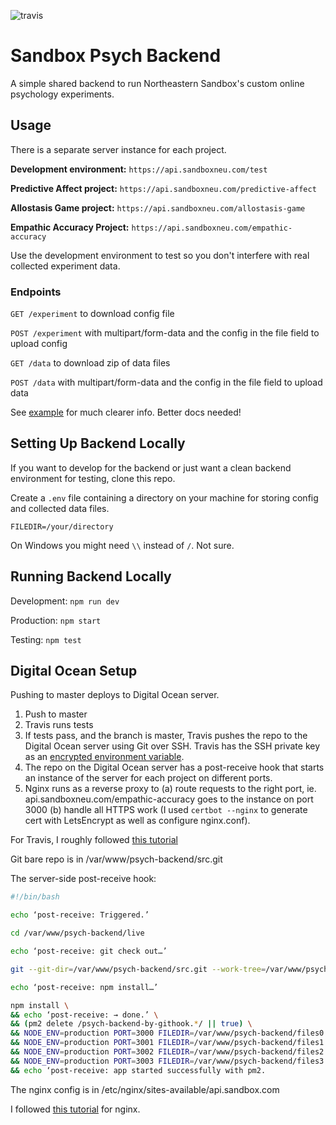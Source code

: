 ![travis](https://travis-ci.org/sandboxneu/psych-backend.svg?branch=master)
# Sandbox Psych Backend

A simple shared backend to run Northeastern Sandbox's custom online psychology experiments.

## Usage

There is a separate server instance for each project.

**Development environment:** `https://api.sandboxneu.com/test`

**Predictive Affect project:** `https://api.sandboxneu.com/predictive-affect`

**Allostasis Game project:** `https://api.sandboxneu.com/allostasis-game`

**Empathic Accuracy Project:** `https://api.sandboxneu.com/empathic-accuracy`

Use the development environment to test so you don't interfere with real collected experiment data. 

### Endpoints

`GET /experiment` to download config file

`POST /experiment` with multipart/form-data and the config in the file field to upload config

`GET /data` to download zip of data files

`POST /data` with multipart/form-data and the config in the file field to upload data

See [example](example/index.html) for much clearer info. Better docs needed!

## Setting Up Backend Locally

If you want to develop for the backend or just want a clean backend environment for testing, clone this repo.

Create a `.env` file containing a directory on your machine for storing config and collected data files. 

```
FILEDIR=/your/directory
```
On Windows you might need `\\` instead of `/`. Not sure.

## Running Backend Locally

Development: `npm run dev`

Production: `npm start`

Testing: `npm test`

## Digital Ocean Setup

Pushing to master deploys to Digital Ocean server.

1. Push to master
2. Travis runs tests
3. If tests pass, and the branch is master, Travis pushes the repo to the Digital Ocean server using Git over SSH. Travis has the SSH private key as an [encrypted environment variable](https://docs.travis-ci.com/user/environment-variables/#defining-encrypted-variables-in-travisyml).
4. The repo on the Digital Ocean server has a post-receive hook that starts an instance of the server for each project on different ports.
5. Nginx runs as a reverse proxy to (a) route requests to the right port, ie. api.sandboxneu.com/empathic-accuracy goes to the instance on port 3000 (b) handle all HTTPS work (I used `certbot --nginx` to generate cert with LetsEncrypt as well as configure nginx.conf).


For Travis, I roughly followed [this tutorial](https://kjaer.io/travis/)

Git bare repo is in /var/www/psych-backend/src.git

The server-side post-receive hook:
```bash
#!/bin/bash

echo ‘post-receive: Triggered.’

cd /var/www/psych-backend/live

echo ‘post-receive: git check out…’

git --git-dir=/var/www/psych-backend/src.git --work-tree=/var/www/psych-backend/live checkout master -f

echo ‘post-receive: npm install…’

npm install \
&& echo ‘post-receive: → done.’ \
&& (pm2 delete /psych-backend-by-githook.*/ || true) \
&& NODE_ENV=production PORT=3000 FILEDIR=/var/www/psych-backend/files0 pm2 start npm --name psych-backend-by-githook0 -- start \
&& NODE_ENV=production PORT=3001 FILEDIR=/var/www/psych-backend/files1 pm2 start npm --name psych-backend-by-githook1 -- start \
&& NODE_ENV=production PORT=3002 FILEDIR=/var/www/psych-backend/files2 pm2 start npm --name psych-backend-by-githook2 -- start \
&& NODE_ENV=production PORT=3003 FILEDIR=/var/www/psych-backend/files3 pm2 start npm --name psych-backend-by-githook3 -- start \
&& echo ‘post-receive: app started successfully with pm2.
```

The nginx config is in /etc/nginx/sites-available/api.sandbox.com

I followed [this tutorial](https://www.digitalocean.com/community/tutorials/how-to-set-up-let-s-encrypt-with-nginx-server-blocks-on-ubuntu-16-04) for nginx.
